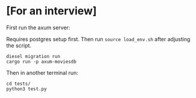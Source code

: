 # [For an interview]

First run the axum server:

Requires postgres setup first. Then run `source load_env.sh` after adjusting the script.

```
diesel migration run
cargo run -p axum-moviesdb
```

Then in another terminal run:

```
cd tests/
python3 test.py
```
